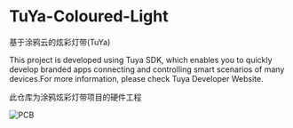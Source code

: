 # TuYa-Coloured-Light
基于涂鸦云的炫彩灯带(TuYa)

This project is developed using Tuya SDK, which enables you to quickly develop branded apps connecting and controlling smart scenarios of many devices.For more information, please check Tuya Developer Website.

此仓库为涂鸦炫彩灯带项目的硬件工程

![PCB](https://github.com/KuDianWanJia/TuYa-Coloured-Light/PCB.PNG) 
